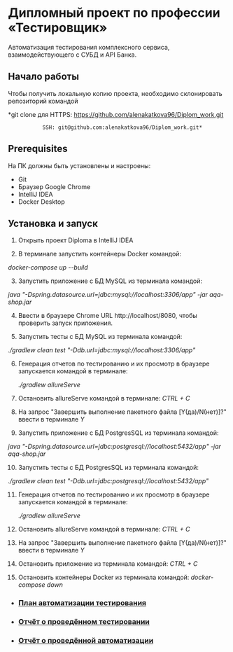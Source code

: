 # Дипломный проект по профессии «Тестировщик»

Автоматизация тестирования комплексного сервиса, взаимодействующего с СУБД и API Банка.

## Начало работы

Чтобы получить локальную копию проекта, необходимо склонировать репозиторий командой 

*git clone для HTTPS: https://github.com/alenakatkova96/Diplom_work.git

               SSH: git@github.com:alenakatkova96/Diplom_work.git*


## Prerequisites

На ПК должны быть установлены и настроены:

- Git
- Браузер Google Chrome
- IntelliJ IDEA
- Docker Desktop

## Установка и запуск

1. Открыть проект Diploma в IntelliJ IDEA

2. В терминале запустить контейнеры Docker командой:
   
*docker-compose up --build*

3. Запустить приложение с БД MySQL из терминала командой:

*java "-Dspring.datasource.url=jdbc:mysql://localhost:3306/app" -jar aqa-shop.jar*

4. Ввести в браузере Сhrome URL http://localhost/8080, чтобы проверить запуск приложения.

5. Запустить тесты с БД MySQL из терминала командой:
   
*./gradlew clean test "-Ddb.url=jdbc:mysql://localhost:3306/app"*

6. Генерация отчетов по тестированию и их просмотр в браузере запускается командой в терминале:

   *./gradlew allureServe*
   
7. Остановить allureServe командой в терминале: *CTRL + C*

8. На запрос "Завершить выполнение пакетного файла [Y(да)/N(нет)]?" ввести в терминале *Y*

9. Запустить приложение с БД PostgresSQL из терминала командой:
   
*java "-Dspring.datasource.url=jdbc:postgresql://localhost:5432/app" -jar aqa-shop.jar*

10. Запустить тесты с БД PostgresSQL из терминала командой:
    
*./gradlew clean test "-Ddb.url=jdbc:postgresql://localhost:5432/app"*

11. Генерация отчетов по тестированию и их просмотр в браузере запускается командой в терминале:

    *./gradlew allureServe*
    
13. Остановить allureServe командой в терминале: *CTRL + C*

14. На запрос "Завершить выполнение пакетного файла [Y(да)/N(нет)]?" ввести в терминале *Y*

15. Остановить приложение из терминала командой: *CTRL + C*
   
16. Остановить контейнеры Docker из терминала командой: *docker-compose down*


* ### [План автоматизации тестирования](https://github.com/alenakatkova96/Diplom_work/blob/main/docs/Plan.md)
* ### [Отчёт о проведённом тестировании](https://github.com/alenakatkova96/Diplom_work/blob/main/docs/Report.md)
* ### [Отчёт о проведённой автоматизации](https://github.com/alenakatkova96/Diplom_work/blob/main/docs/Summary.md)
